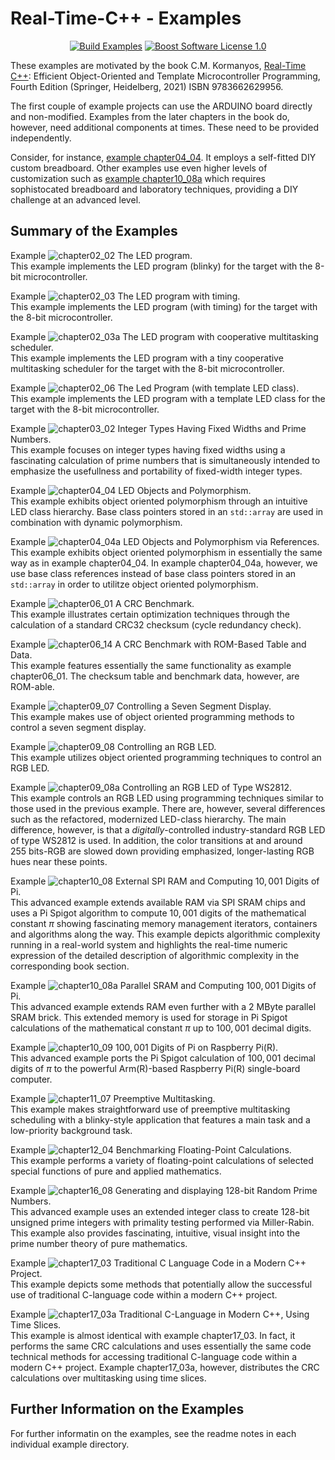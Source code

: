 Real-Time-C++ - Examples
==================

<p align="center">
    <a href="https://github.com/ckormanyos/real-time-cpp/actions">
        <img src="https://github.com/ckormanyos/real-time-cpp/actions/workflows/real-time-cpp-examples.yml/badge.svg" alt="Build Examples"></a>
    <a href="https://github.com/ckormanyos/real-time-cpp/blob/master/LICENSE_1_0.txt">
        <img src="https://img.shields.io/badge/license-BSL%201.0-blue.svg" alt="Boost Software License 1.0"></a>
</p>

﻿These examples are motivated by the book
C.M. Kormanyos,
[Real-Time C++](https://www.springer.com/de/book/9783662629956):
Efficient Object-Oriented
and Template Microcontroller Programming, Fourth Edition
(Springer, Heidelberg, 2021) ISBN 9783662629956.


The first couple of example projects can use the ARDUINO board directly
and non-modified. Examples from the later chapters in the book do, however,
need additional components at times. These need to be provided independently.

Consider, for instance,
[example chapter04_04](https://github.com/ckormanyos/real-time-cpp/tree/master/examples/chapter04_04).
It employs a self-fitted DIY custom breadboard.
Other examples use even higher levels of customization such as
[example chapter10_08a](https://github.com/ckormanyos/real-time-cpp/tree/master/examples/chapter10_08a)
which requires sophistocated breadboard and laboratory techniques,
providing a DIY challenge at an advanced level.

## Summary of the Examples

Example ![chapter02_02](https://github.com/ckormanyos/real-time-cpp/tree/master/examples/chapter02_02) The LED program.\
This example implements the LED program (blinky) for the target with the 8-bit microcontroller.

Example ![chapter02_03](https://github.com/ckormanyos/real-time-cpp/tree/master/examples/chapter02_03) The LED program with timing.\
This example implements the LED program (with timing) for the target with the 8-bit microcontroller.

Example ![chapter02_03a](https://github.com/ckormanyos/real-time-cpp/tree/master/examples/chapter02_03a) The LED program with cooperative multitasking scheduler.\
This example implements the LED program with a tiny cooperative multitasking scheduler for the target with the 8-bit microcontroller.

Example ![chapter02_06](https://github.com/ckormanyos/real-time-cpp/tree/master/examples/chapter02_06) The Led Program (with template LED class).\
This example implements the LED program with a template LED class for the target with the 8-bit microcontroller.

Example ![chapter03_02](https://github.com/ckormanyos/real-time-cpp/tree/master/examples/chapter03_02) Integer Types Having Fixed Widths and Prime Numbers.\
This example focuses on integer types having fixed widths using a fascinating calculation
of prime numbers that is simultaneously intended to emphasize the usefullness and portability
of fixed-width integer types.

Example ![chapter04_04](https://github.com/ckormanyos/real-time-cpp/tree/master/examples/chapter04_04) LED Objects and Polymorphism.\
This example exhibits object oriented polymorphism through
an intuitive LED class hierarchy. Base class pointers stored in an
`std::array` are used in combination with dynamic polymorphism.

Example ![chapter04_04a](https://github.com/ckormanyos/real-time-cpp/tree/master/examples/chapter04_04a) LED Objects and Polymorphism via References.\
This example exhibits object oriented polymorphism in essentially the same
way as in example chapter04_04. In example chapter04_04a, however, we use base class
references instead of base class pointers stored in an `std::array`
in order to utilitze object oriented polymorphism.

Example ![chapter06_01](https://github.com/ckormanyos/real-time-cpp/tree/master/examples/chapter06_01) A CRC Benchmark.\
This example illustrates certain optimization techniques through the calculation
of a standard CRC32 checksum (cycle redundancy check).

Example ![chapter06_14](https://github.com/ckormanyos/real-time-cpp/tree/master/examples/chapter06_14) A CRC Benchmark with ROM-Based Table and Data.\
This example features essentially the same functionality as example chapter06_01.
The checksum table and benchmark data, however, are ROM-able.

Example ![chapter09_07](https://github.com/ckormanyos/real-time-cpp/tree/master/examples/chapter09_07) Controlling a Seven Segment Display.\
This example makes use of object oriented programming methods to control a seven segment display.

Example ![chapter09_08](https://github.com/ckormanyos/real-time-cpp/tree/master/examples/chapter09_08) Controlling an RGB LED.\
This example utilizes object oriented programming techniques to control an RGB LED.

Example ![chapter09_08a](https://github.com/ckormanyos/real-time-cpp/tree/master/examples/chapter09_08a) Controlling an RGB LED of Type WS2812.\
This example controls an RGB LED using programming techniques similar to those used in the previous example.
There are, however, several differences such as the refactored, modernized LED-class hierarchy.
The main difference, however, is that a _digitally_-controlled industry-standard
RGB LED of type WS2812 is used. In addition, the color transitions at and around $255~\text{bits}$-RGB
are slowed down providing emphasized, longer-lasting RGB hues near these points.

Example ![chapter10_08](https://github.com/ckormanyos/real-time-cpp/tree/master/examples/chapter10_08) External SPI RAM and Computing $10,001$ Digits of Pi.\
This advanced example extends available RAM via SPI SRAM chips and uses a Pi Spigot algorithm
to compute $10,001$ digits of the mathematical constant $\pi$
showing fascinating memory management iterators, containers and algorithms along the way.
This example depicts algorithmic complexity running in a real-world system
and highlights the real-time numeric expression of the detailed description
of algorithmic complexity in the corresponding book section.

Example ![chapter10_08a](https://github.com/ckormanyos/real-time-cpp/tree/master/examples/chapter10_08a) Parallel SRAM and Computing $100,001$ Digits of Pi.\
This advanced example extends RAM even further with a $2~\text{MByte}$ parallel SRAM brick. This extended memory
is used for storage in Pi Spigot calculations
of the mathematical constant $\pi$ up to $100,001$ decimal digits.

Example ![chapter10_09](https://github.com/ckormanyos/real-time-cpp/tree/master/examples/chapter10_09) $100,001$ Digits of Pi on Raspberry Pi(R).\
This advanced example ports the Pi Spigot calculation
of $100,001$ decimal digits of $\pi$
to the powerful Arm(R)-based Raspberry Pi(R) single-board computer.

Example ![chapter11_07](https://github.com/ckormanyos/real-time-cpp/tree/master/examples/chapter11_07) Preemptive Multitasking.\
This example makes straightforward use of preemptive multitasking scheduling with a blinky-style application that features a main task and a low-priority background task.

Example ![chapter12_04](https://github.com/ckormanyos/real-time-cpp/tree/master/examples/chapter12_04) Benchmarking Floating-Point Calculations.\
This example performs a variety of floating-point calculations of selected special functions of pure and applied mathematics.

Example ![chapter16_08](https://github.com/ckormanyos/real-time-cpp/tree/master/examples/chapter16_08) Generating and displaying 128-bit Random Prime Numbers.\
This advanced example uses an extended integer class to create 128-bit unsigned prime integers with primality testing performed via Miller-Rabin.
This example also provides fascinating, intuitive, visual insight into the prime number theory of pure mathematics.

Example ![chapter17_03](https://github.com/ckormanyos/real-time-cpp/tree/master/examples/chapter17_03) Traditional C Language Code in a Modern C++ Project.\
This example depicts some methods that potentially allow the successful use
of traditional C-language code within a modern C++ project.

Example ![chapter17_03a](https://github.com/ckormanyos/real-time-cpp/tree/master/examples/chapter17_03a) Traditional C-Language in Modern C++, Using Time Slices.\
This example is almost identical with example chapter17_03. In fact, it performs
the same CRC calculations and uses essentially the same code technical methods
for accessing traditional C-language code within a modern C++ project.
Example chapter17_03a, however, distributes the CRC calculations
over multitasking using time slices.

## Further Information on the Examples

For further informatin on the examples, see the readme notes
in each individual example directory.
